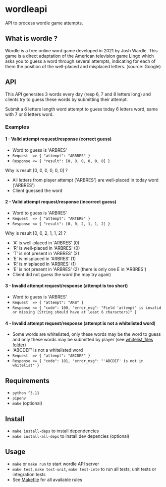 # wordleapi

API to process wordle game attempts.

## What is wordle ?

Wordle is a free online word game developed in 2021 by Josh Wardle.
This game is a direct adaptation of the American television game Lingo which asks you to guess a word
through several attempts, indicating for each of them the position of the well-placed and misplaced letters.
(source: Google)

## API

This API generates 3 words every day (resp 6, 7 and 8 letters long) and clients try to guess these words by submitting their attempt.

Submit a 6 letters length word attempt to guess today 6 letters word, same with 7 or 8 letters word.

### Examples

#### 1 - Valid attempt request/response (correct guess)</h4>

- Word to guess is 'ARBRES'
- `Request  => { "attempt": "ARBRES" }`
- `Response <= { "result": [0, 0, 0, 0, 0, 0] }`

Why is result [0, 0, 0, 0, 0, 0] ?

- All letters from player attempt ('ARBRES') are well-placed in today word ('ARBRES')
- Client guessed the word

#### 2 - Valid attempt request/response (incorrect guess)

- Word to guess is 'ARBRES'
- `Request  => { "attempt": "ARTERE" }`
- `Response <= { "result": [0, 0, 2, 1, 1, 2] }`

Why is result [0, 0, 2, 1, 1, 2] ?

- 'A' is well-placed in 'ARBRES' (0)
- 'R' is well-placed in 'ARBRES' (0)
- 'T' is not present in 'ARBRES' (2)
- 'E' is misplaced in 'ARBRES' (1)
- 'R' is misplaced in 'ARBRES' (1)
- 'E' is not present in 'ARBRES' (2) (there is only one E in 'ARBRES')
- Client did not guess the word (he may try again)

#### 3 - Invalid attempt request/response (attempt is too short)

- Word to guess is 'ARBRES'
- `Request  => { "attempt": "ARB" }`
- `Response <= { "code": 100, "error_msg": "Field 'attempt' is invalid or missing (String should have at least 6 characters)" }`

#### 4 - Invalid attempt request/response (attempt is not a whitelisted word)

- Some words are whitelisted, only these words may be the word to guess and only these words may be submitted by player (see [whitelist_files folder](whitelist_files))
- 'ABCDEF' is not a whitelisted word
- `Request  => { "attempt": "ABCDEF" }`
- `Response <= { "code": 101, "error_msg": "'ABCDEF' is not in whitelist" }`

## Requirements

- `python ^3.11`
- `pipenv`
- `make` (optional)

## Install

- `make install-deps` to install dependencies
- `make install-all-deps` to install dev depencies (optional)

## Usage

- `make` or `make run` to start wordle API server
- `make test`, `make test-unit`, `make test-inte` to run all tests, unit tests or integration tests
- See [Makefile](Makefile) for all available rules
